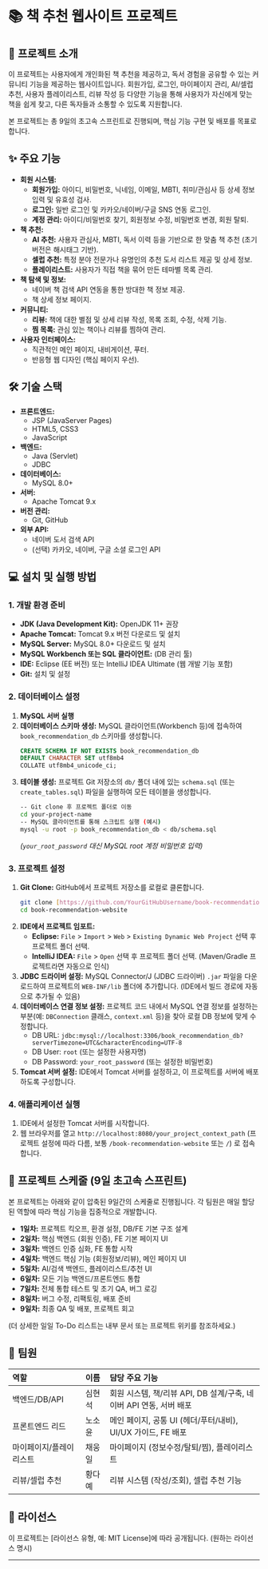 # 📚 책 추천 웹사이트 프로젝트

## 🚀 프로젝트 소개
이 프로젝트는 사용자에게 개인화된 책 추천을 제공하고, 독서 경험을 공유할 수 있는 커뮤니티 기능을 제공하는 웹사이트입니다. 회원가입, 로그인, 마이페이지 관리, AI/셀럽 추천, 사용자 플레이리스트, 리뷰 작성 등 다양한 기능을 통해 사용자가 자신에게 맞는 책을 쉽게 찾고, 다른 독자들과 소통할 수 있도록 지원합니다.

본 프로젝트는 총 9일의 초고속 스프린트로 진행되며, 핵심 기능 구현 및 배포를 목표로 합니다.

## ✨ 주요 기능
* **회원 시스템:**
    * **회원가입:** 아이디, 비밀번호, 닉네임, 이메일, MBTI, 취미/관심사 등 상세 정보 입력 및 유효성 검사.
    * **로그인:** 일반 로그인 및 카카오/네이버/구글 SNS 연동 로그인.
    * **계정 관리:** 아이디/비밀번호 찾기, 회원정보 수정, 비밀번호 변경, 회원 탈퇴.
* **책 추천:**
    * **AI 추천:** 사용자 관심사, MBTI, 독서 이력 등을 기반으로 한 맞춤 책 추천 (초기 버전은 해시태그 기반).
    * **셀럽 추천:** 특정 분야 전문가나 유명인의 추천 도서 리스트 제공 및 상세 정보.
    * **플레이리스트:** 사용자가 직접 책을 묶어 만든 테마별 목록 관리.
* **책 탐색 및 정보:**
    * 네이버 책 검색 API 연동을 통한 방대한 책 정보 제공.
    * 책 상세 정보 페이지.
* **커뮤니티:**
    * **리뷰:** 책에 대한 별점 및 상세 리뷰 작성, 목록 조회, 수정, 삭제 기능.
    * **찜 목록:** 관심 있는 책이나 리뷰를 찜하여 관리.
* **사용자 인터페이스:**
    * 직관적인 메인 페이지, 내비게이션, 푸터.
    * 반응형 웹 디자인 (핵심 페이지 우선).

## 🛠️ 기술 스택
* **프론트엔드:**
    * JSP (JavaServer Pages)
    * HTML5, CSS3
    * JavaScript
* **백엔드:**
    * Java (Servlet)
    * JDBC
* **데이터베이스:**
    * MySQL 8.0+
* **서버:**
    * Apache Tomcat 9.x
* **버전 관리:**
    * Git, GitHub
* **외부 API:**
    * 네이버 도서 검색 API
    * (선택) 카카오, 네이버, 구글 소셜 로그인 API

## 💻 설치 및 실행 방법

### 1. 개발 환경 준비
* **JDK (Java Development Kit):** OpenJDK 11+ 권장
* **Apache Tomcat:** Tomcat 9.x 버전 다운로드 및 설치
* **MySQL Server:** MySQL 8.0+ 다운로드 및 설치
* **MySQL Workbench 또는 SQL 클라이언트:** (DB 관리 툴)
* **IDE:** Eclipse (EE 버전) 또는 IntelliJ IDEA Ultimate (웹 개발 기능 포함)
* **Git:** 설치 및 설정

### 2. 데이터베이스 설정
1.  **MySQL 서버 실행**
2.  **데이터베이스 스키마 생성:**
    MySQL 클라이언트(Workbench 등)에 접속하여 `book_recommendation_db` 스키마를 생성합니다.
    ```sql
    CREATE SCHEMA IF NOT EXISTS book_recommendation_db
    DEFAULT CHARACTER SET utf8mb4
    COLLATE utf8mb4_unicode_ci;
    ```
3.  **테이블 생성:**
    프로젝트 Git 저장소의 `db/` 폴더 내에 있는 `schema.sql` (또는 `create_tables.sql`) 파일을 실행하여 모든 테이블을 생성합니다.
    ```bash
    -- Git clone 후 프로젝트 폴더로 이동
    cd your-project-name
    -- MySQL 클라이언트를 통해 스크립트 실행 (예시)
    mysql -u root -p book_recommendation_db < db/schema.sql
    ```
    *(`your_root_password` 대신 MySQL root 계정 비밀번호 입력)*

### 3. 프로젝트 설정
1.  **Git Clone:** GitHub에서 프로젝트 저장소를 로컬로 클론합니다.
    ```bash
    git clone [https://github.com/YourGitHubUsername/book-recommendation-website.git](https://github.com/YourGitHubUsername/book-recommendation-website.git)
    cd book-recommendation-website
    ```
2.  **IDE에서 프로젝트 임포트:**
    * **Eclipse:** `File` > `Import` > `Web` > `Existing Dynamic Web Project` 선택 후 프로젝트 폴더 선택.
    * **IntelliJ IDEA:** `File` > `Open` 선택 후 프로젝트 폴더 선택. (Maven/Gradle 프로젝트라면 자동으로 인식)
3.  **JDBC 드라이버 설정:**
    MySQL Connector/J (JDBC 드라이버) `.jar` 파일을 다운로드하여 프로젝트의 `WEB-INF/lib` 폴더에 추가합니다. (IDE에서 빌드 경로에 자동으로 추가될 수 있음)
4.  **데이터베이스 연결 정보 설정:**
    프로젝트 코드 내에서 MySQL 연결 정보를 설정하는 부분(예: `DBConnection` 클래스, `context.xml` 등)을 찾아 로컬 DB 정보에 맞게 수정합니다.
    * DB URL: `jdbc:mysql://localhost:3306/book_recommendation_db?serverTimezone=UTC&characterEncoding=UTF-8`
    * DB User: `root` (또는 설정한 사용자명)
    * DB Password: `your_root_password` (또는 설정한 비밀번호)
5.  **Tomcat 서버 설정:**
    IDE에서 Tomcat 서버를 설정하고, 이 프로젝트를 서버에 배포하도록 구성합니다.

### 4. 애플리케이션 실행
1.  IDE에서 설정한 Tomcat 서버를 시작합니다.
2.  웹 브라우저를 열고 `http://localhost:8080/your_project_context_path` (프로젝트 설정에 따라 다름, 보통 `/book-recommendation-website` 또는 `/`) 로 접속합니다.

## 📅 프로젝트 스케줄 (9일 초고속 스프린트)
본 프로젝트는 아래와 같이 압축된 9일간의 스케줄로 진행됩니다. 각 팀원은 매일 할당된 역할에 따라 핵심 기능을 집중적으로 개발합니다.

* **1일차:** 프로젝트 킥오프, 환경 설정, DB/FE 기본 구조 설계
* **2일차:** 핵심 백엔드 (회원 인증), FE 기본 페이지 UI
* **3일차:** 백엔드 인증 심화, FE 통합 시작
* **4일차:** 백엔드 핵심 기능 (회원정보/리뷰), 메인 페이지 UI
* **5일차:** AI/검색 백엔드, 플레이리스트/추천 UI
* **6일차:** 모든 기능 백엔드/프론트엔드 통합
* **7일차:** 전체 통합 테스트 및 초기 QA, 버그 로깅
* **8일차:** 버그 수정, 리팩토링, 배포 준비
* **9일차:** 최종 QA 및 배포, 프로젝트 회고

(더 상세한 일일 To-Do 리스트는 내부 문서 또는 프로젝트 위키를 참조하세요.)

## 👥 팀원
| 역할 | 이름 | 담당 주요 기능 |
| :--- | :--- | :------------- |
| 백엔드/DB/API | 심현석 | 회원 시스템, 책/리뷰 API, DB 설계/구축, 네이버 API 연동, 서버 배포 |
| 프론트엔드 리드 | 노소윤 | 메인 페이지, 공통 UI (헤더/푸터/내비), UI/UX 가이드, FE 배포 |
| 마이페이지/플레이리스트 | 채웅일 | 마이페이지 (정보수정/탈퇴/찜), 플레이리스트 |
| 리뷰/셀럽 추천 | 황다예 | 리뷰 시스템 (작성/조회), 셀럽 추천 기능 |

## 📄 라이선스
이 프로젝트는 [라이선스 유형, 예: MIT License]에 따라 공개됩니다. (원하는 라이선스 명시)

---
